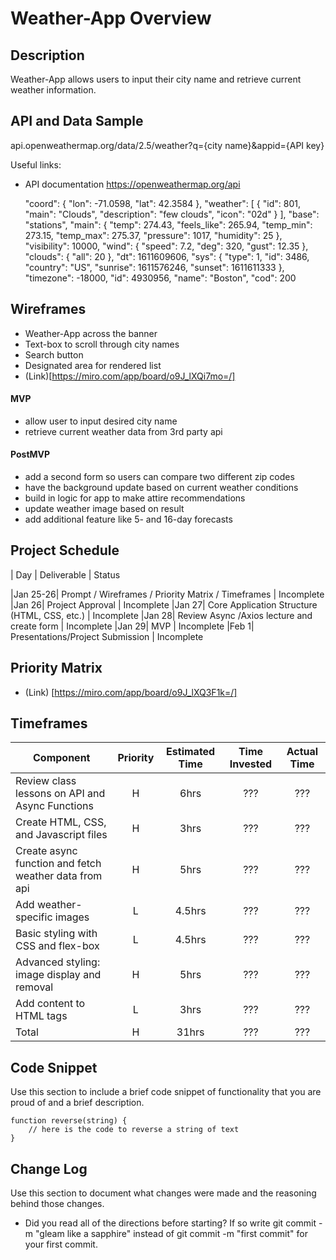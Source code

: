# 
# Weather-App Overview

## Description

Weather-App allows users to input their city name and retrieve current weather information. 

## API and Data Sample

api.openweathermap.org/data/2.5/weather?q={city name}&appid={API key}

Useful links:
- API documentation https://openweathermap.org/api

    "coord": {
        "lon": -71.0598,
        "lat": 42.3584
    },
    "weather": [
        {
            "id": 801,
            "main": "Clouds",
            "description": "few clouds",
            "icon": "02d"
        }
    ],
    "base": "stations",
    "main": {
        "temp": 274.43,
        "feels_like": 265.94,
        "temp_min": 273.15,
        "temp_max": 275.37,
        "pressure": 1017,
        "humidity": 25
    },
    "visibility": 10000,
    "wind": {
        "speed": 7.2,
        "deg": 320,
        "gust": 12.35
    },
    "clouds": {
        "all": 20
    },
    "dt": 1611609606,
    "sys": {
        "type": 1,
        "id": 3486,
        "country": "US",
        "sunrise": 1611576246,
        "sunset": 1611611333
    },
    "timezone": -18000,
    "id": 4930956,
    "name": "Boston",
    "cod": 200


## Wireframes

- Weather-App across the banner 
- Text-box to scroll through city names 
- Search button 
- Designated area for rendered list
- (Link)[https://miro.com/app/board/o9J_lXQi7mo=/]
 

#### MVP 
- allow user to input desired city name
- retrieve current weather data from 3rd party api


#### PostMVP  
- add a second form so users can compare two different zip codes
- have the background update based on current weather conditions
- build in logic for app to make attire recommendations
- update weather image based on result
- add additional feature like 5- and 16-day forecasts


## Project Schedule

|  Day | Deliverable | Status

|Jan 25-26| Prompt / Wireframes / Priority Matrix / Timeframes | Incomplete
|Jan 26| Project Approval | Incomplete
|Jan 27| Core Application Structure (HTML, CSS, etc.) | Incomplete
|Jan 28| Review Async /Axios lecture and create form  | Incomplete
|Jan 29| MVP | Incomplete
|Feb 1| Presentations/Project Submission | Incomplete

## Priority Matrix

- (Link) [https://miro.com/app/board/o9J_lXQ3F1k=/]

## Timeframes

| Component | Priority | Estimated Time | Time Invested | Actual Time |
| --- | :---: |  :---: | :---: | :---: |
| Review class lessons on API and Async Functions | H | 6hrs| ??? | ??? |
| Create HTML, CSS, and Javascript files | H | 3hrs| ??? | ??? |
| Create async function and fetch weather data from api  | H | 5hrs| ??? | ??? |
| Add weather-specific images  | L | 4.5hrs| ??? | ??? |
| Basic styling with CSS and flex-box | L | 4.5hrs| ??? | ??? |
| Advanced styling: image display and removal | H | 5hrs| ??? | ??? |
| Add content to HTML tags | L | 3hrs| ??? | ??? |
| Total | H | 31hrs| ??? | ??? |

## Code Snippet

Use this section to include a brief code snippet of functionality that you are proud of and a brief description.  

```
function reverse(string) {
	// here is the code to reverse a string of text
}
```

## Change Log
 Use this section to document what changes were made and the reasoning behind those changes. 
- Did you read all of the directions before starting? If so write git commit -m "gleam like a sapphire" instead of git commit -m "first commit" for your first commit.
